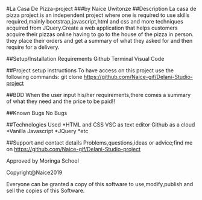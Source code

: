 #La Casa De Pizza-project
###by Naice Uwitonze
##Description
La casa de pizza project is an independent project where one is required to use skills required,mainly bootstrap,javascript,html and css and more techniques acquired from JQuery.Create a web application that helps customers acquire their pizzas online having to go to the house of the pizza in person. they place their orders and get a summary of what they asked for and then require for a delivery.

##Setup/Installation Requirements
Github Terminal Visual Code

##Project setup instructions
To have access on this project use the following commands: git clone https://github.com/Naice-gif/Delani-Studio-project

##BDD
When the user input his/her requirements,there comes a summary of what they need and the price to be paid!!

##Known Bugs
No Bugs

##Technologies Used
*HTML and CSS VSC as text editor Github as a cloud
*Vanilla Javascript
*JQuery
*etc


##Support and contact details
Problems,questions,ideas or advice;find me on https://github.com/Naice-gif/Delani-Studio-project

Approved by Moringa School

Copyright@Naice2019

Everyone can be granted a copy of this software to use,modify,publish and sell the copies of this Software.
